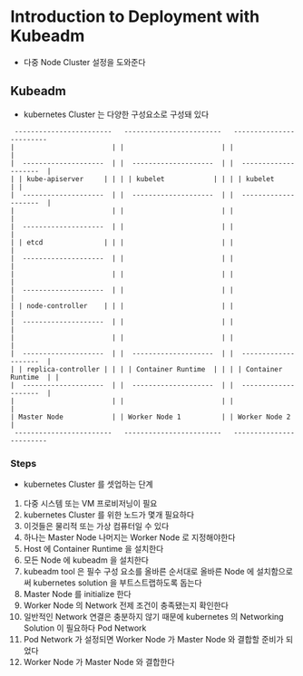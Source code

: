 # Introduction to Deployment with Kubeadm

* 다중 Node Cluster 설정을 도와준다

## Kubeadm

* kubernetes Cluster 는 다양한 구성요소로 구성돼 있다

```
 ------------------------   ------------------------   ------------------------  
|                        | |                        | |                        | 
|  --------------------  | |  --------------------  | |  --------------------  | 
| | kube-apiserver     | | | | kubelet            | | | | kubelet            | | 
|  --------------------  | |  --------------------  | |  --------------------  | 
|                        | |                        | |                        | 
|  --------------------  | |                        | |                        | 
| | etcd               | | |                        | |                        | 
|  --------------------  | |                        | |                        | 
|                        | |                        | |                        | 
|  --------------------  | |                        | |                        | 
| | node-controller    | | |                        | |                        | 
|  --------------------  | |                        | |                        | 
|                        | |                        | |                        | 
|  --------------------  | |  --------------------  | |  --------------------  | 
| | replica-controller | | | | Container Runtime  | | | | Container Runtime  | | 
|  --------------------  | |  --------------------  | |  --------------------  | 
|                        | |                        | |                        | 
| Master Node            | | Worker Node 1          | | Worker Node 2          | 
 ------------------------   ------------------------   ------------------------  
```

### Steps

* kubernetes Cluster 를 셋업하는 단계

1. 다중 시스템 또는 VM 프로비저닝이 필요
  1. kubernetes Cluster 를 위한 노드가 몇개 필요하다
  1. 이것들은 물리적 또는 가상 컴퓨터일 수 있다
1. 하나는 Master Node 나머지는 Worker Node 로 지정해야한다
1. Host 에 Container Runtime 을 설치한다
1. 모든 Node 에 kubeadm 을 설치한다
  1. kubeadm tool 은 필수 구성 요소를 올바른 순서대로 올바른 Node 에 설치함으로써 kubernetes solution 을 부트스트랩하도록 돕는다 
1. Master Node 를 initialize 한다
1. Worker Node 의 Network 전제 조건이 충족됐는지 확인한다
  1. 일반적인 Network 연결은 충분하지 않기 때문에 kubernetes 의 Networking Solution 이 필요하다 Pod Network
1. Pod Network 가 설정되면 Worker Node 가 Master Node 와 결합할 준비가 되었다
1. Worker Node 가 Master Node 와 결합한다
